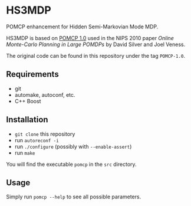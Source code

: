 # HS3MDP

POMCP enhancement for Hidden Semi-Markovian Mode MDP.

HS3MDP is based on [POMCP 1.0](http://www0.cs.ucl.ac.uk/staff/D.Silver/web/Applications.html) used in the NIPS 2010 paper
_Online Monte-Carlo Planning in Large POMDPs_ by David Silver and Joel Veness.

The original code can be found in this repository under the tag ```POMCP-1.0```.

## Requirements
* git
* automake, autoconf, etc.
* C++ Boost

## Installation
- ```git clone``` this repository
- run ```autoreconf -i```
- run ```./configure``` (possibly with ```--enable-assert```)
- run ```make```

You will find the executable ```pomcp``` in the ```src``` directory.

## Usage
Simply run ```pomcp --help``` to see all possible parameters.
